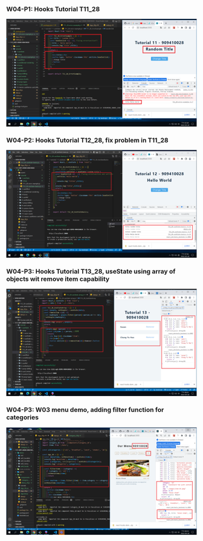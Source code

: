 ### W04-P1: Hooks Tutorial T11_28

![](w04-p1.png)

### W04-P2: Hooks Tutorial T12_28, fix problem in T11_28

![](w04-p2.png)

### W04-P3: Hooks Tutorial T13_28, useState using array of objects wit remove item capability

![](w04-p3.png)

### W04-P3: W03 menu demo, adding filter function for categories

![](w04-p4.png)
